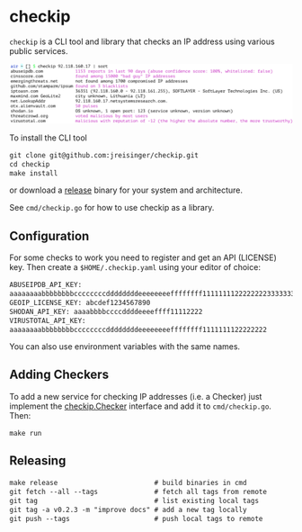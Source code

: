 # checkip

`checkip` is a CLI tool and library that checks an IP address using various
public services.

![](checkip.png)

To install the CLI tool

```
git clone git@github.com:jreisinger/checkip.git
cd checkip
make install
```

or download a [release](https://github.com/jreisinger/checkip/releases)
binary for your system and architecture.

See `cmd/checkip.go` for how to use checkip as a library.

## Configuration

For some checks to work you need to register and get an API (LICENSE) key.
Then create a `$HOME/.checkip.yaml` using your editor of choice:

```
ABUSEIPDB_API_KEY: aaaaaaaabbbbbbbbccccccccddddddddeeeeeeeeffffffff11111111222222223333333344444444
GEOIP_LICENSE_KEY: abcdef1234567890
SHODAN_API_KEY: aaaabbbbccccddddeeeeffff11112222
VIRUSTOTAL_API_KEY: aaaaaaaabbbbbbbbccccccccddddddddeeeeeeeeffffffff1111111122222222
```

You can also use environment variables with the same names.

## Adding Checkers

To add a new service for checking IP addresses (i.e. a Checker) just
implement the
[checkip.Checker](https://pkg.go.dev/github.com/jreisinger/checkip#Checker)
interface and add it to `cmd/checkip.go`. Then:

```
make run
```

## Releasing

```
make release                        # build binaries in cmd
git fetch --all --tags              # fetch all tags from remote
git tag                             # list existing local tags
git tag -a v0.2.3 -m "improve docs" # add a new tag locally
git push --tags                     # push local tags to remote
```